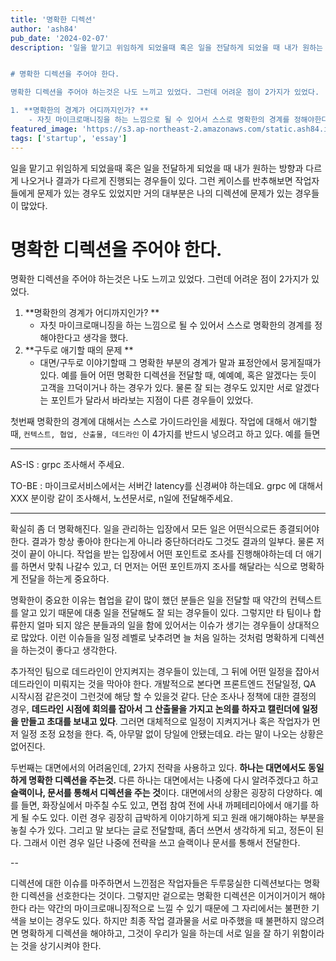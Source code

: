 ```yaml
---
title: '명확한 디렉션'
author: 'ash84'
pub_date: '2024-02-07'
description: '일을 맡기고 위임하게 되었을때 혹은 일을 전달하게 되었을 때 내가 원하는 방향과 다르게 나오거나 결과가 다르게 진행되는 경우들이 있다. 그런 케이스를 반추해보면 작업자들에게 문제가 있는 경우도 있었지만 거의 대부분은 나의 디렉션에 문제가 있는 경우들이 많았다. 


# 명확한 디렉션을 주어야 한다. 

명확한 디렉션을 주어야 하는것은 나도 느끼고 있었다. 그런데 어려운 점이 2가지가 있었다. 

1. **명확한의 경계가 어디까지인가? **
	- 자칫 마이크로매니징을 하는 느낌으로 될 수 있어서 스스로 명확한의 경계를 정해야한다고 생'
featured_image: 'https://s3.ap-northeast-2.amazonaws.com/static.ash84.io/images/blog/clear-directions/photo-1525011268546-bf3f9b007f6a.jpeg'
tags: ['startup', 'essay']
---
```


일을 맡기고 위임하게 되었을때 혹은 일을 전달하게 되었을 때 내가 원하는 방향과 다르게 나오거나 결과가 다르게 진행되는 경우들이 있다. 그런 케이스를 반추해보면 작업자들에게 문제가 있는 경우도 있었지만 거의 대부분은 나의 디렉션에 문제가 있는 경우들이 많았다. 


# 명확한 디렉션을 주어야 한다. 

명확한 디렉션을 주어야 하는것은 나도 느끼고 있었다. 그런데 어려운 점이 2가지가 있었다. 

1. **명확한의 경계가 어디까지인가? **
	- 자칫 마이크로매니징을 하는 느낌으로 될 수 있어서 스스로 명확한의 경계를 정해야한다고 생각을 했다. 
2. **구두로 애기할 때의 문제 **
	- 대면/구두로 이야기할때 그 명확한 부분의 경계가 말과 표정안에서 뭉게질때가 있다. 예를 들어 어떤 명확한 디렉션을 전달할 때, 예예예, 혹은 알겠다는 듯이 고객을 끄덕이거나 하는 경우가 있다. 물론 잘 되는 경우도 있지만 서로 알겠다는 포인트가 달라서 바라보는 지점이 다른 경우들이 있었다. 

첫번째 명확한의 경계에 대해서는 스스로 가이드라인을 세웠다. 작업에 대해서 애기할 때, `컨텍스트, 협업, 산출물, 데드라인` 이 4가지를 반드시 넣으려고 하고 있다. 예를 들면 

---
AS-IS : grpc 조사해서 주세요. 

TO-BE : 마이크로서비스에서는 서버간 latency를 신경써야 하는데요. grpc 에 대해서 XXX 분이랑 같이 조사해서, 노션문서로, n일에 전달해주세요. 

---

확실히 좀 더 명확해진다. 일을 관리하는 입장에서 모든 일은 어떤식으로든 종결되어야 한다. 결과가 항상 좋아야 한다는게 아니라 중단하더라도 그것도 결과의 일부다. 물론 저것이 끝이 아니다. 작업을 받는 입장에서 어떤 포인트로 조사를 진행해야하는데 더 애기를 하면서 맞춰 나갈수 있고, 더 먼저는 어떤 포인트까지 조사를 해달라는 식으로 명확하게 전달을 하는게 중요하다. 

명확한이 중요한 이유는 협업을 같이 많이 했던 분들은 일을 전달할 때 약간의 컨텍스트를 알고 있기 때문에 대충 일을 전달해도 잘 되는 경우들이 있다. 그렇지만 타 팀이나 합류한지 얼마 되지 않은 분들과의 일을 함에 있어서는 이슈가 생기는 경우들이 상대적으로 많았다. 이런 이슈들을 일정 레벨로 낮추려면 늘 처음 일하는 것처럼 명확하게 디렉션을 하는것이 좋다고 생각한다.

추가적인 팀으로 데드라인이 안지켜지는 경우들이 있는데, 그 뒤에 어떤 일정을 잡아서 데드라인이 미뤄지는 것을 막아야 한다. 개발적으로 본다면 프론트엔드 전달일정, QA 시작시점 같은것이 그런것에 해당 할 수 있을것 같다. 단순 조사나 정책에 대한 결정의 경우, **데드라인 시점에 회의를 잡아서 그 산출물을 가지고 논의를 하자고 캘린더에 일정을 만들고 초대를 보내고 있다**. 그러면 대체적으로 일정이 지켜지거나 혹은 작업자가 먼저 일정 조정 요청을 한다. 즉, 아무말 없이 당일에 안됐는데요. 라는 말이 나오는 상황은 없어진다. 

두번째는 대면에서의 어려움인데, 2가지 전략을 사용하고 있다. **하나는 대면에서도 동일하게 명확한 디렉션을 주는것.** 다른 하나는 대면에서는 나중에 다시 알려주겠다고 하고 **슬랙이나, 문서를 통해서 디렉션을 주는 것**이다. 대면에서의 상황은 굉장히 다양하다. 예를 들면, 화장실에서 마주칠 수도 있고, 면접 참여 전에 사내 까페테리아에서 애기를 하게 될 수도 있다. 이런 경우 굉장히 급박하게 이야기하게 되고 원래 애기해야하는 부분을 놓칠 수가 있다. 그리고 말 보다는 글로 전달할때, 좀더 쓰면서 생각하게 되고, 정돈이 된다. 그래서 이런 경우 일단 나중에 전략을 쓰고 슬랙이나 문서를 통해서 전달한다. 

-- 

디렉션에 대한 이슈를 마주하면서 느낀점은 작업자들은 두루뭉실한 디렉션보다는 명확한 디렉션을 선호한다는 것이다. 그렇지만 겉으로는 명확한 디렉션은 이거이거이거 해야한다 라는 약간의 마이크로매니징적으로 느낄 수 있기 때문에 그 자리에서는 불편한 기색을 보이는 경우도 있다. 하지만 최종 작업 결과물을 서로 마주했을 때 불편하지 않으려면 명확하게 디렉션을 해야하고, 그것이 우리가 일을 하는데 서로 일을 잘 하기 위함이라는 것을 상기시켜야 한다.
